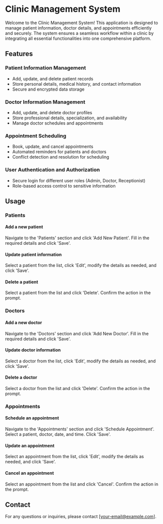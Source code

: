 # Clinic Management System

Welcome to the Clinic Management System! This application is designed to manage patient information, doctor details, and appointments efficiently and securely. The system ensures a seamless workflow within a clinic by integrating all essential functionalities into one comprehensive platform.

## Features

### Patient Information Management
- Add, update, and delete patient records
- Store personal details, medical history, and contact information
- Secure and encrypted data storage

### Doctor Information Management
- Add, update, and delete doctor profiles
- Store professional details, specialization, and availability
- Manage doctor schedules and appointments

### Appointment Scheduling
- Book, update, and cancel appointments
- Automated reminders for patients and doctors
- Conflict detection and resolution for scheduling

### User Authentication and Authorization
- Secure login for different user roles (Admin, Doctor, Receptionist)
- Role-based access control to sensitive information

## Usage

### Patients

#### Add a new patient
Navigate to the 'Patients' section and click 'Add New Patient'. Fill in the required details and click 'Save'.

#### Update patient information
Select a patient from the list, click 'Edit', modify the details as needed, and click 'Save'.

#### Delete a patient
Select a patient from the list and click 'Delete'. Confirm the action in the prompt.

### Doctors

#### Add a new doctor
Navigate to the 'Doctors' section and click 'Add New Doctor'. Fill in the required details and click 'Save'.

#### Update doctor information
Select a doctor from the list, click 'Edit', modify the details as needed, and click 'Save'.

#### Delete a doctor
Select a doctor from the list and click 'Delete'. Confirm the action in the prompt.

### Appointments

#### Schedule an appointment
Navigate to the 'Appointments' section and click 'Schedule Appointment'. Select a patient, doctor, date, and time. Click 'Save'.

#### Update an appointment
Select an appointment from the list, click 'Edit', modify the details as needed, and click 'Save'.

#### Cancel an appointment
Select an appointment from the list and click 'Cancel'. Confirm the action in the prompt.

## Contact

For any questions or inquiries, please contact [your-email@example.com].
